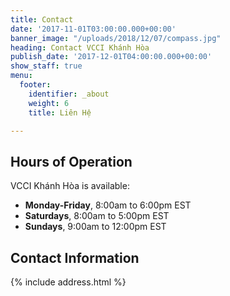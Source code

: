 ```yaml
---
title: Contact
date: '2017-11-01T03:00:00.000+00:00'
banner_image: "/uploads/2018/12/07/compass.jpg"
heading: Contact VCCI Khánh Hòa
publish_date: '2017-12-01T04:00:00.000+00:00'
show_staff: true
menu:
  footer:
    identifier: _about
    weight: 6
    title: Liên Hệ

---
```

## Hours of Operation
VCCI Khánh Hòa is available:

- **Monday-Friday**, 8:00am to 6:00pm EST
- **Saturdays**, 8:00am to 5:00pm EST
- **Sundays**, 9:00am to 12:00pm EST

## Contact Information
{% include address.html %}